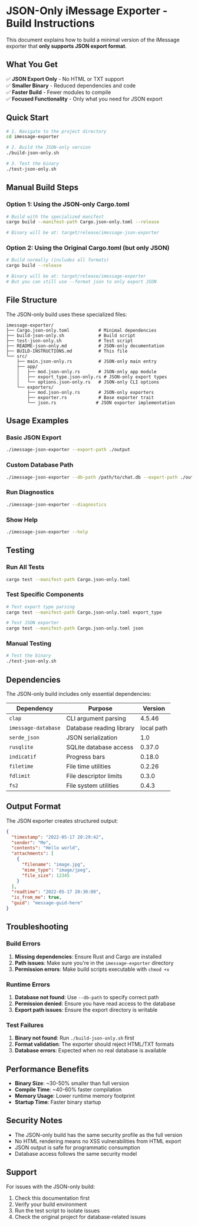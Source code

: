 # JSON-Only iMessage Exporter - Build Instructions

This document explains how to build a minimal version of the iMessage exporter that **only supports JSON export format**.

## What You Get

✅ **JSON Export Only** - No HTML or TXT support  
✅ **Smaller Binary** - Reduced dependencies and code  
✅ **Faster Build** - Fewer modules to compile  
✅ **Focused Functionality** - Only what you need for JSON export  

## Quick Start

```bash
# 1. Navigate to the project directory
cd imessage-exporter

# 2. Build the JSON-only version
./build-json-only.sh

# 3. Test the binary
./test-json-only.sh
```

## Manual Build Steps

### Option 1: Using the JSON-only Cargo.toml

```bash
# Build with the specialized manifest
cargo build --manifest-path Cargo.json-only.toml --release

# Binary will be at: target/release/imessage-json-exporter
```

### Option 2: Using the Original Cargo.toml (but only JSON)

```bash
# Build normally (includes all formats)
cargo build --release

# Binary will be at: target/release/imessage-exporter
# But you can still use --format json to only export JSON
```

## File Structure

The JSON-only build uses these specialized files:

```
imessage-exporter/
├── Cargo.json-only.toml           # Minimal dependencies
├── build-json-only.sh             # Build script
├── test-json-only.sh              # Test script
├── README-json-only.md            # JSON-only documentation
├── BUILD-INSTRUCTIONS.md          # This file
└── src/
    ├── main.json-only.rs          # JSON-only main entry
    ├── app/
    │   ├── mod.json-only.rs       # JSON-only app module
    │   ├── export_type.json-only.rs # JSON-only export types
    │   └── options.json-only.rs   # JSON-only CLI options
    └── exporters/
        ├── mod.json-only.rs       # JSON-only exporters
        ├── exporter.rs            # Base exporter trait
        └── json.rs               # JSON exporter implementation
```

## Usage Examples

### Basic JSON Export
```bash
./imessage-json-exporter --export-path ./output
```

### Custom Database Path
```bash
./imessage-json-exporter --db-path /path/to/chat.db --export-path ./output
```

### Run Diagnostics
```bash
./imessage-json-exporter --diagnostics
```

### Show Help
```bash
./imessage-json-exporter --help
```

## Testing

### Run All Tests
```bash
cargo test --manifest-path Cargo.json-only.toml
```

### Test Specific Components
```bash
# Test export type parsing
cargo test --manifest-path Cargo.json-only.toml export_type

# Test JSON exporter
cargo test --manifest-path Cargo.json-only.toml json
```

### Manual Testing
```bash
# Test the binary
./test-json-only.sh
```

## Dependencies

The JSON-only build includes only essential dependencies:

| Dependency | Purpose | Version |
|------------|---------|---------|
| `clap` | CLI argument parsing | 4.5.46 |
| `imessage-database` | Database reading library | local path |
| `serde_json` | JSON serialization | 1.0 |
| `rusqlite` | SQLite database access | 0.37.0 |
| `indicatif` | Progress bars | 0.18.0 |
| `filetime` | File time utilities | 0.2.26 |
| `fdlimit` | File descriptor limits | 0.3.0 |
| `fs2` | File system utilities | 0.4.3 |

## Output Format

The JSON exporter creates structured output:

```json
{
  "timestamp": "2022-05-17 20:29:42",
  "sender": "Me",
  "contents": "Hello world",
  "attachments": [
    {
      "filename": "image.jpg",
      "mime_type": "image/jpeg",
      "file_size": 12345
    }
  ],
  "readtime": "2022-05-17 20:30:00",
  "is_from_me": true,
  "guid": "message-guid-here"
}
```

## Troubleshooting

### Build Errors

1. **Missing dependencies**: Ensure Rust and Cargo are installed
2. **Path issues**: Make sure you're in the `imessage-exporter` directory
3. **Permission errors**: Make build scripts executable with `chmod +x`

### Runtime Errors

1. **Database not found**: Use `--db-path` to specify correct path
2. **Permission denied**: Ensure you have read access to the database
3. **Export path issues**: Ensure the export directory is writable

### Test Failures

1. **Binary not found**: Run `./build-json-only.sh` first
2. **Format validation**: The exporter should reject HTML/TXT formats
3. **Database errors**: Expected when no real database is available

## Performance Benefits

- **Binary Size**: ~30-50% smaller than full version
- **Compile Time**: ~40-60% faster compilation
- **Memory Usage**: Lower runtime memory footprint
- **Startup Time**: Faster binary startup

## Security Notes

- The JSON-only build has the same security profile as the full version
- No HTML rendering means no XSS vulnerabilities from HTML export
- JSON output is safe for programmatic consumption
- Database access follows the same security model

## Support

For issues with the JSON-only build:
1. Check this documentation first
2. Verify your build environment
3. Run the test script to isolate issues
4. Check the original project for database-related issues
